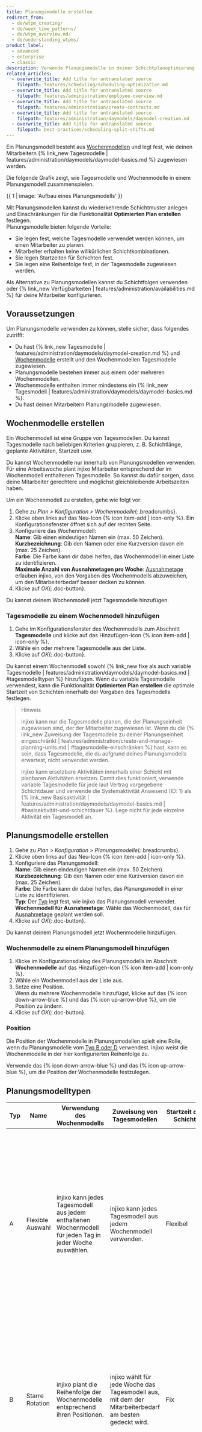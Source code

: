 ```yaml
---
title: Planungsmodelle erstellen
redirect_from:
  - de/wtpm_creating/
  - de/week_time_patterns/
  - de/wtpm_overview.md/
  - de/understanding_wtpms/
product_label:
  - advanced
  - enterprise
  - classic
description: Verwende Planungsmodelle in deiner Schichtplanoptimierung, um sicherzustellen, dass deinen Mitarbeitern keine willkürlichen Schichten zugeteilt werden.
related_articles:
  - overwrite_title: Add title for untranslated source
    filepath: features/scheduling/scheduling-optimization.md
  - overwrite_title: Add title for untranslated source
    filepath: features/administration/employee-overview.md
  - overwrite_title: Add title for untranslated source
    filepath: features/administration/create-contracts.md
  - overwrite_title: Add title for untranslated source
    filepath: features/administration/daymodels/daymodel-creation.md
  - overwrite_title: Add title for untranslated source
    filepath: best-practices/scheduling-split-shifts.md
---
```


Ein Planungsmodell besteht aus [Wochenmodellen](#wochenmodelle-erstellen) und legt fest, wie deinen Mitarbeitern {% link_new Tagesmodelle | features/administration/daymodels/daymodel-basics.md %} zugewiesen werden.

Die folgende Grafik zeigt, wie Tagesmodelle und Wochenmodelle in einem Planungsmodell zusammenspielen.

{{ 1 | image: 'Aufbau eines Planungsmodells' }}

Mit Planungsmodellen kannst du wiederkehrende Schichtmuster anlegen und Einschränkungen für die Funktionalität **Optimierten Plan erstellen** festlegen.<br>
Planungsmodelle bieten folgende Vorteile:

- Sie legen fest, welche Tagesmodelle verwendet werden können, um einen Mitarbeiter zu planen.
- Mitarbeiter erhalten keine willkürlichen Schichtkombinationen.
- Sie legen Startzeiten für Schichten fest.
- Sie legen eine Reihenfolge fest, in der Tagesmodelle zugewiesen werden.

Als Alternative zu Planungsmodellen kannst du Schichtfolgen verwenden oder {% link_new Verfügbarkeiten | features/administration/availabilities.md %} für deine Mitarbeiter konfigurieren.

## Voraussetzungen

Um Planungsmodelle verwenden zu können, stelle sicher, dass folgendes zutrifft:
- Du hast {% link_new Tagesmodelle | features/administration/daymodels/daymodel-creation.md %} und [Wochenmodelle](#wochenmodelle-erstellen) erstellt und den Wochenmodellen Tagesmodelle zugewiesen.
- Planungsmodelle bestehen immer aus einem oder mehreren Wochenmodellen.
- Wochenmodelle enthalten immer mindestens ein {% link_new Tagesmodell | features/administration/daymodels/daymodel-basics.md %}.
- Du hast deinen Mitarbeitern Planungsmodelle zugewiesen.

## Wochenmodelle erstellen

Ein Wochenmodell ist eine Gruppe von Tagesmodellen. Du kannst Tagesmodelle nach beliebigen Kriterien gruppieren, z.&nbsp;B. Schichtlänge, geplante Aktivitäten, Startzeit usw.<br>

Du kannst Wochenmodelle nur innerhalb von Planungsmodellen verwenden. Für eine Arbeitswoche plant injixo Mitarbeiter entsprechend der im Wochenmodell enthaltenen Tagesmodelle. So kannst du dafür sorgen, dass deine Mitarbeiter gerechtere und möglichst gleichbleibende Arbeitszeiten haben.

Um ein Wochenmodell zu erstellen, gehe wie folgt vor:

1. Gehe zu _Plan > Konfiguration > Wochenmodelle_{:.breadcrumbs}.
2. Klicke oben links auf das Neu-Icon {% icon item-add | icon-only %}.
    Ein Konfigurationsfenster öffnet sich auf der rechten Seite.
3. Konfiguriere das Wochenmodell:<br>
  **Name**: Gib einen eindeutigen Namen ein (max. 50 Zeichen).<br>
  **Kurzbezeichnung**: Gib den Namen oder eine Kurzversion davon ein (max. 25 Zeichen).<br>
  **Farbe**: Die Farbe kann dir dabei helfen, das Wochenmodell in einer Liste zu identifizieren.<br>
  **Maximale Anzahl von Ausnahmetagen pro Woche**: [Ausnahmetage](#ausnahmetage) erlauben injixo, von den Vorgaben des Wochenmodells abzuweichen, um den Mitarbeiterbedarf besser decken zu können.
4. Klicke auf _OK_{:.doc-button}.

Du kannst deinem Wochenmodell jetzt Tagesmodelle hinzufügen.

### Tagesmodelle zu einem Wochenmodell hinzufügen

1. Gehe im Konfigurationsfenster des Wochenmodells zum Abschnitt **Tagesmodelle** und klicke auf das Hinzufügen-Icon {% icon item-add | icon-only %}.
2. Wähle ein oder mehrere Tagesmodelle aus der Liste.
3. Klicke auf _OK_{:.doc-button}.

Du kannst einem Wochenmodell sowohl {% link_new fixe als auch variable Tagesmodelle | features/administration/daymodels/daymodel-basics.md | #tagesmodelltypen %} hinzufügen. Wenn du variable Tagesmodelle verwendest, kann die Funktionalität **Optimierten Plan erstellen** die optimale Startzeit von Schichten innerhalb der Vorgaben des Tagesmodells festlegen.

> Hinweis
>
> injixo kann nur die Tagesmodelle planen, die der Planungseinheit zugewiesen sind, der der Mitarbeiter zugewiesen ist. Wenn du die {% link_new Zuweisung der Tagesmodelle zu deiner Planungseinheit eingeschränkt | features/administration/create-and-manage-planning-units.md | #tagesmodelle-einschränken %} hast, kann es sein, dass Tagesmodelle, die du aufgrund deines Planungsmodells erwartest, nicht verwendet werden.
>
> injixo kann ersetzbare Aktivitäten innerhalb einer Schicht mit planbaren Aktivitäten ersetzen. Damit dies funktioniert, verwende variable Tagesmodelle für jede laut Vertrag vorgegebene Schichtdauer und verwende die Systemaktivität Anwesend (ID: 1) als {% link_new Basisaktivität | features/administration/daymodels/daymodel-basics.md | #basisaktivität-und-schichtdauer %}. Lege nicht für jede einzelne Aktivität ein Tagesmodell an.

## Planungsmodelle erstellen

1. Gehe zu _Plan > Konfiguration > Planungsmodelle_{:.breadcrumbs}.
2. Klicke oben links auf das Neu-Icon {% icon item-add | icon-only %}.
3. Konfiguriere das Planungsmodell:<br>
  **Name**: Gib einen eindeutigen Namen ein (max. 50 Zeichen).<br>
  **Kurzbezeichnung**: Gib den Namen oder eine Kurzversion davon ein (max. 25 Zeichen).<br>
  **Farbe**: Die Farbe kann dir dabei helfen, das Planungsmodell in einer Liste zu identifizieren.<br>
  **Typ**: Der [Typ](#planungsmodelltypen) legt fest, wie injixo das Planungsmodell verwendet.<br>
  **Wochenmodell für Ausnahmetage**: Wähle das Wochenmodell, das für [Ausnahmetage](#ausnahmetage) geplant werden soll.
4. Klicke auf _OK_{:.doc-button}.

Du kannst deinem Planungsmodell jetzt Wochenmodelle hinzufügen.

### Wochenmodelle zu einem Planungsmodell hinzufügen

1. Klicke im Konfigurationsdialog des Planungsmodells im Abschnitt **Wochenmodelle** auf das Hinzufügen-Icon {% icon item-add | icon-only %}.
2. Wähle ein Wochenmodell aus der Liste aus.
3. Setze eine Position.<br>
  Wenn du mehrere Wochenmodelle hinzufügst, klicke auf das {% icon down-arrow-blue %} und das {% icon up-arrow-blue %}, um die Position zu ändern.
4. Klicke auf _OK_{:.doc-button}.

### Position

Die Position der Wochenmodelle in Planungsmodellen spielt eine Rolle, wenn du Planungsmodelle vom [Typ&nbsp;B oder&nbsp;D](#planungsmodelltypen) verwendest. injixo weist die Wochenmodelle in der hier konfigurierten Reihenfolge zu.

Verwende das {% icon down-arrow-blue %} und das {% icon up-arrow-blue %}, um die Position der Wochenmodelle festzulegen.

## Planungsmodelltypen

| Typ | Name               | Verwendung des Wochenmodells                                                      | Zuweisung von Tagesmodellen | Startzeit der Schicht              | Auswirkung             |
| ---- | ------------------ | -------------------------------------------------------------------------- | -------------------- | ----------------------------- | --------------------------------- |
| A    | Flexible Auswahl | injixo kann jedes Tagesmodell aus jedem enthaltenen Wochenmodell für jeden Tag in jeder Woche auswählen. | injixo kann jedes Tagesmodell aus jedem Wochenmodell verwenden. | Flexibel    | Je nach den Öffnungszeiten deines Unternehmens kann Typ&nbsp;A zu einer Schichtverteilung führen, die deine Mitarbeiter als willkürlich oder stressig empfinden. Es kann beispielsweise vorkommen, dass ein Mitarbeiter die Frühschicht am Montag, die Nachtschicht am Dienstag und die Abendschicht am Mittwoch zugeteilt bekommt. |
| B    | Starre Rotation     | injixo plant die Reihenfolge der Wochenmodelle entsprechend ihren Positionen. | injixo wählt für jede Woche das Tagesmodell aus, mit dem der Mitarbeiterbedarf am besten gedeckt wird. | Fix    | Jedem Mitarbeiter wird für die gesamte Woche das gleiche Tagesmodell zugewiesen, z.&nbsp;B. Start um 9&nbsp;Uhr von Montag bis Freitag. Lege [Ausnahmetage](#ausnahmetage) fest, wenn du ein anderes Tagesmodell verwenden möchtest. Starre Rotation sorgt von allen vier Typen für die konstanteste Schichtzuteilung. |
| C    | Variable Rotation  | injixo hält sich nicht an die festgelegte Position der Wochenmodelle. | injixo wählt ein Tagesmodell für die gesamte Woche aus. | Fix    | Mitarbeiter können jedes Wochenmodell zugewiesen bekommen, um den Mitarbeiterbedarf bestmöglich zu decken. Da die Schichten immer zur selben Zeit beginnen, haben die Mitarbeiter im Lauf der Woche gleichbleibende Arbeitszeiten. |
| D    | Kombi-Rotation (A/B) | injixo hält sich an die für die Wochenmodelle festgelegte Position. | injixo wählt ein Tagesmodell für die gesamte Woche aus.| Flexibel (innerhalb eines Zeitrahmens)    |  Je nach Mitarbeiterbedarf kann injixo Mitarbeiter für Frühschichten planen, die zwischen 8&nbsp;Uhr und 10&nbsp;Uhr beginnen. Mit Typ&nbsp;D kann injixo flexibler planen, um den Mitarbeiterbedarf zu decken. Gleichzeitig erhalten deine Mitarbeiter relativ konsistente Schichtpläne. |

Die folgende Grafik stellt dar, wie sich die verschiedenen Planungsmodelltypen auf deinen Schichtplan auswirken. Dieses Beispiel zeigt ein Planungsmodell mit vier Wochenmodellen und drei Tagesmodellen je Wochenmodell.

{{ 2 | image: 'Beispiel-Schichtplan mit den verschiedenen Planungsmodelltypen' }}

## Ausnahmetage

Ausnahmetage erlauben injixo, von den Vorgaben des verwendeten [Planungsmodelltypen](#planungsmodelltypen) abzuweichen. Zum Beispiel könntest du Ausnahmetage verwenden, um eine Nachtschicht in einer Woche zu planen, in der der Mitarbeiter normalerweise in der Morgenschicht arbeitet.<br>

Ausnahmetage priorisieren den Mitarbeiterbedarf und sorgen für eine bessere Deckung. Allerdings führen sie zu weniger konsistenten Schichtplänen für deine Mitarbeiter.

Um Ausnahmetage zu planen, gehe wie folgt vor:

1. [Erstelle ein separates Wochenmodell](#wochenmodelle-erstellen) und füge ihm die Tagesmodelle hinzu, die du als Ausnahmen verwenden möchtest.
2. Lege im Konfigurationsdialog des Wochenmodells, das du für die Standardschicht verwenden möchtest, die Anzahl der Ausnahmetage pro Woche fest.
3. Wähle im Konfigurationsdialog des Planungsmodells das Wochenmodell aus, das du für die Ausnahmetage verwenden möchtest.

injixo kann dann bei der Auswahl von Tagesmodellen für die Woche keine Tagesmodelle verwenden, die für Ausnahmetage verwendet werden. Stelle sicher, dass alle für die Planung nötigen Stammdaten (d.&nbsp;h. alle verwendeten Tagesmodelle und alle Planungsmodelle) mit den im Vertrag des Mitarbeiters festgehaltenen {% link_new Arbeitszeitvorgaben | features/administration/create-contracts.md | #arbeitszeitvorgaben %} übereinstimmen. Wenn das für die Woche verwendete Tagesmodell mit dem Vertrag übereinstimmt, kann injixo das ursprüngliche Tagesmodell mit einem ersetzen, das für Ausnahmetage bestimmt wurde, um den Mitarbeiterbedarf besser zu decken.

## Mitarbeitern Planungsmodelle zuweisen

1. Gehe zu _Plan > Konfiguration > Mitarbeiter_{:.breadcrumbs}.
2. Wähle einen Mitarbeiter aus der Liste.
3. Klicke im Abschnitt **Planungsmodelle** auf das Hinzufügen-Icon {% icon item-add | icon-only %}.<br>
   Ein Konfigurationsfenster öffnet sich auf der rechten Seite.
4. Konfiguriere die Einstellungen:<br>
  **Gültig vom/Gültig bis**: Lege einen {% link_new Gültigkeitszeitraum | features/administration/set-a-validity-period.md %} fest.<br>
  **Planungsmodell**<br>
  **Referenzdatum**: Setze ein Referenzdatum, um das Startdatum für das Planungsmodell festzulegen.
5. Klicke auf _OK_{:.doc-button}.

Verwende die Funktionalität {% link_new Massenbearbeitung | features/administration/mass-update.md %}, um ein Planungsmodell mehreren Mitarbeitern gleichzeitig zuzuweisen.

> Vorsicht bei der Verwendung der Massenbearbeitung, wenn du Planungsmodelle vom Typ B zuweist
>
> Wenn du die Funktionalität Massenbearbeitung verwendest und für alle dasselbe Referenzdatum setzt, werden alle Mitarbeiter mit demselben Wochenmodell zur selben Zeit geplant.
>
> Wähle stattdessen kleinere Gruppen für die Massenbearbeitung aus und setze für sie aufeinanderfolgende Montage als Referenzdatum. Auf diese Weise beginnt jede Gruppe ihre Rotation in einer anderen Woche.

## Beispiele

### Beispiel A: Starre Rotation mit Früh- und Spätschichten

Konfiguriere ein Planungsmodell vom Typ&nbsp;B (starre Rotation) und weise diesem drei verschiedene Wochenmodelle zu. Denke daran, die Position für die Wochenmodelle festzulegen.

- Wochenmodell&nbsp;1 (Position&nbsp;1) enthält Tagesmodelle für Morgenschichten (Schichtbeginn zwischen 7&nbsp;Uhr und 9&nbsp;Uhr).
- Wochenmodell&nbsp;2 (Position&nbsp;2) enthält Tagesmodelle für Abendschichten (Schichtende um 23&nbsp;Uhr).
- Wochenmodell&nbsp;3 (Position&nbsp;3) enthält Tagesmodelle für Nachmittagsschichten (Schichtbeginn zwischen 11&nbsp;Uhr und Mittag).

Mit diesem Planungsmodell rotieren die Mitarbeiter konsistent zwischen einer Woche mit Morgenschichten, einer mit Abendschichten und einer mit Nachmittagsschichten. 

Dies setzt ein gewisses Maß an Flexibilität voraus, aber die Mitarbeiter erhalten dafür im Wochenverlauf gleichbleibende Arbeitszeiten.

### Beispiel B: Ausnahmetage für Nachtschichten

Konfiguriere ein Planungsmodell mit drei verschiedenen Wochenmodellen. Konfiguriere maximal zwei Ausnahmetage pro Woche.

- Wochenmodell&nbsp;1 enthält Tagesmodelle für Morgenschichten.
- Wochenmodell&nbsp;2 enthält Tagesmodelle für Abendschichten.
- Wochenmodell&nbsp;3 enthält Tagesmodelle für Nachtschichten (wähle dieses im Dropdown-Menü **Wochenmodell für Ausnahmetage** aus).

Mit diesem Planungsmodell wechseln die Mitarbeiter zwischen Morgenschichten in der ersten Woche und Abendschichten in der zweiten Woche. Da du zwei Ausnahmetage festgelegt hast, kann es auch vorkommen, dass den Mitarbeitern bis zu zwei Nachtschichten pro Woche zugewiesen werden, wenn dies die beste Option ist, um den Mitarbeiterbedarf zu decken.
